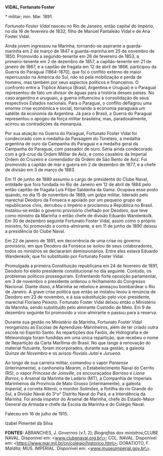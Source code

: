 **VIDAL, Fortunato Foster**

\* militar; min. Mar. 1891.

*Fortunato Foster Vidal* nasceu no Rio de Janeiro, então capital do
Império, no dia 16 de fevereiro de 1832, filho de Manuel Pantaleão Vidal
e de Ana Foster Vidal.

Ainda jovem ingressou na Marinha, tornando-se aspirante a guarda-marinha
em 2 de março de 1847 e guarda-marinha em 25 de novembro de 1850.
Promovido a segundo-tenente em 26 de fevereiro de 1853, a
primeiro-tenente em 2 de dezembro de 1857, a capitão-tenente em 21 de
janeiro de 1867, e a capitão de fragata em 12 de abril de 1868,
participou da Guerra do Paraguai (1864-1870), que foi o conflito externo
de maior repercussão na América do Sul, não só pela mobilização e perda
de homens, mas também por seus aspectos políticos e financeiros. O
confronto entre a Tríplice Aliança (Brasil, Argentina e Uruguai) e o
Paraguai representou de fato um divisor de águas para a história desses
países. No caso argentino e uruguaio, a guerra influenciou a
consolidação de seus respectivos Estados nacionais. Para o Paraguai, o
conflito deflagrou uma enorme crise econômica e social, tornando a
economia paraguaia um satélite da economia da Argentina. Já para o
Brasil, a Guerra do Paraguai representou o apogeu da força militar
brasileira, mas, paradoxalmente, acirrou as contradições da monarquia.

Por sua atuação na Guerra do Paraguai, Fortunato Foster Vidal foi
condecorado com a medalha da Passagem do Tonelero, a medalha argentina
de ouro da Campanha do Paraguai e a medalha geral da Campanha do
Paraguai, com passador de ouro. Seria ainda condecorado com a grã-cruz
da Ordem Militar de Aviz, e como cavaleiro da Imperial Ordem do Cruzeiro
e comendador da Ordem de São Bento de Aviz. Foi promovido a capitão de
mar e guerra em 2 de dezembro de 1877, e a chefe de divisão em 3 de
março de 1883.

Em 11 de junho de 1889 assumiu o cargo de presidente do Clube Naval,
entidade que fora fundada no Rio de Janeiro em 12 de abril de 1884 pelo
então capitão de fragata Luís Filipe Saldanha da Gama. Ocupava esse
posto quando, no dia 15 de novembro de 1889, um golpe militar, liderado
pelo marechal Deodoro da Fonseca e apoiado por um pequeno grupo de
republicanos civis, derrubou o Império e proclamou a República no
Brasil. Instalou-se então o governo provisório chefiado por Deodoro, que
teve como ministro da Marinha o então chefe de divisão Eduardo
Wandenkolk. Em 30 de dezembro seguinte Fortunato Foster Vidal, assim
como o próprio ministro, foi promovido a contra-almirante, e em 11 de
junho de 1890 deixou a presidência do Clube Naval.

Em 22 de janeiro de 1891, em decorrência de uma crise no governo
provisório, em que Deodoro da Fonseca se isolou de seus colaboradores,
todos os ministros se declararam demissionários. Entre eles estava
Eduardo Wandenkolk, que foi substituído por Fortunato Foster Vidal.

Promulgada a primeira Constituição republicana em 24 de fevereiro de
1891, Deodoro foi eleito presidente constitucional no dia seguinte.
Contudo, os problemas políticos prosseguiram. Enfrentando forte oposição
parlamentar, em 3 de novembro o presidente ordenou o fechamento do
Congresso Nacional. Diante disso, a Marinha se rebelou e ameaçou
bombardear o Rio de Janeiro. A grave crise política que então se
instalou levou à renúncia de Deodoro em 23 de novembro, e à sua
substituição pelo vice-presidente, marechal Floriano Peixoto. Fortunato
Foster Vidal deixou então o Ministério da Marinha, sendo substituído
pelo almirante Custódio de Melo. Em 9 de dezembro seguinte foi promovido
a vice-almirante e passou para a reserva.

Durante sua gestão no Ministério da Marinha, Fortunato Foster Vidal
reorganizou as Escolas de Aprendizes-Marinheiros, além de ter criado
outra escola no Espírito Santo. As repartições dos Faróis, de
Hidrografia e de Meteorologia foram fundidas em uma única repartição,
que recebeu o nome de Repartição da Carta Marítima do Brasil. No que
tange à renovação do material flutuante, foram incorporados, durante sua
gestão, a galeota *Quinze de Novembro* e os avisos-fluviais *Jutaí* e
*Juruena*.

Ao longo de sua carreira militar, comandou o vapor *Paraense*
(interinamente), a canhoneira *Mearim*, o Estabelecimento Naval do
Cerrito (RS), o vapor *Princesa de Joinville*, os encouraçados *Barroso*
e *Liona Barros*, o Arsenal da Marinha de Ladário (MT), a Companhia de
Imperiais Marinheiros da Província de Mato Grosso (interinamente), a
galeota *Imperial*, a corveta *Niterói*, o monitor *Solimões*, a
flotilha do rio Grande do Sul, a Divisão Naval do 3^o^ Distrito Naval do
Pará, e a Intendência da Marinha. Foi ainda inspetor do Arsenal de
Marinha, chefe do Estado-Maior General da Armada e chefe da Escola da
Marinha e do Colégio Naval.

Faleceu em 16 de julho de 1915.

Izabel Pimentel da Silva

**FONTES:** ABRANCHES, J. *Governos* (v.1, 2); *Biografias dos
ministros*;CLUBE NAVAL. Disponível em: \<www.clubenaval.org.br\>; COL.
NAVAL. Disponível em:
\<https://www.mar.mil.br/cn/colegio/historico.htm\>; DORATIOTO, F.
*Maldita*; MUS. IMPERIAL. Disponível em: \<www.museuimperial.gov.br\>.
